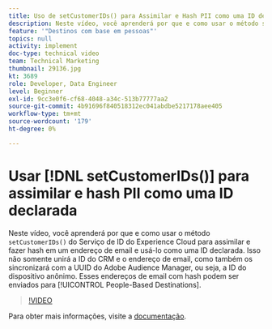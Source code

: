 ```yaml
---
title: Uso de setCustomerIDs() para Assimilar e Hash PII como uma ID declarada
description: Neste vídeo, você aprenderá por que e como usar o método setCustomerIDs() do Serviço da Experience Cloud ID para assimilar e fazer hash em um endereço de email e usá-lo como uma ID declarada. Isso não somente unirá a ID do CRM e o endereço de email, como também os sincronizará com a UUID do Adobe Audience Manager, ou seja, a ID do dispositivo anônimo. Esses endereços de email com hash podem ser enviados para Destinos com base em pessoas.
feature: '"Destinos com base em pessoas"'
topics: null
activity: implement
doc-type: technical video
team: Technical Marketing
thumbnail: 29136.jpg
kt: 3689
role: Developer, Data Engineer
level: Beginner
exl-id: 9cc3e0f6-cf68-4048-a34c-513b77777aa2
source-git-commit: 4b91696f840518312ec041abdbe5217178aee405
workflow-type: tm+mt
source-wordcount: '179'
ht-degree: 0%

---
```


# Usar [!DNL setCustomerIDs()] para assimilar e hash PII como uma ID declarada

Neste vídeo, você aprenderá por que e como usar o método `setCustomerIDs()` do Serviço de ID do Experience Cloud para assimilar e fazer hash em um endereço de email e usá-lo como uma ID declarada. Isso não somente unirá a ID do CRM e o endereço de email, como também os sincronizará com a UUID do Adobe Audience Manager, ou seja, a ID do dispositivo anônimo. Esses endereços de email com hash podem ser enviados para [!UICONTROL People-Based Destinations].

>[!VIDEO](https://video.tv.adobe.com/v/29136/?quality=12)

Para obter mais informações, visite a [documentação](https://docs.adobe.com/content/help/en/id-service/using/reference/hashing-support.html).
